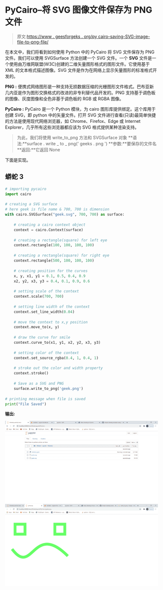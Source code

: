 # PyCairo–将 SVG 图像文件保存为 PNG 文件

> 原文:[https://www . geesforgeks . org/py cairo-saving-SVG-image-file-to-png-file/](https://www.geeksforgeeks.org/pycairo-saving-svg-image-file-to-png-file/)

在本文中，我们将看到如何使用 Python 中的 PyCairo 将 SVG 文件保存为 PNG 文件。我们可以使用 SVGSurface 方法创建一个 SVG 文件。一个 **SVG** 文件是一个使用由万维网联盟(W3C)创建的二维矢量图形格式的图形文件。它使用基于 XML 的文本格式描述图像。SVG 文件是作为在网络上显示矢量图形的标准格式开发的。

**PNG :** 便携式网络图形是一种支持无损数据压缩的光栅图形文件格式。巴布亚新几内亚是作为图形交换格式的改进的非专利替代品开发的。PNG 支持基于调色板的图像、灰度图像和全色非基于调色板的 RGB 或 RGBA 图像。

**PyCairo :** PyCairo 是一个 Python 模块，为 cairo 图形库提供绑定。这个库用于创建 SVG，即 python 中的矢量文件。打开 SVG 文件进行查看(只读)最简单快捷的方法是使用现代网络浏览器，如 Chrome、Firefox、Edge 或 Internet Explorer，几乎所有这些浏览器都应该为 SVG 格式提供某种渲染支持。

> 为此，我们将使用 write_to_png 方法和 SVGSurface 对象
> **语法:**surface . write _ to _ png(' geeks . png ')
> **参数:**要保存的文件名
> **返回:**它返回 None

下面是实现。

## 蟒蛇 3

```py
# importing pycairo
import cairo

# creating a SVG surface
# here geek is file name & 700, 700 is dimension
with cairo.SVGSurface("geek.svg", 700, 700) as surface:

    # creating a cairo context object
    context = cairo.Context(surface)

    # creating a rectangle(square) for left eye
    context.rectangle(100, 100, 100, 100)

    # creating a rectangle(square) for right eye
    context.rectangle(500, 100, 100, 100)

    # creating position for the curves
    x, y, x1, y1 = 0.1, 0.5, 0.4, 0.9
    x2, y2, x3, y3 = 0.4, 0.1, 0.9, 0.6

    # setting scale of the context
    context.scale(700, 700)

    # setting line width of the context
    context.set_line_width(0.04)

    # move the context to x,y position
    context.move_to(x, y)

    # draw the curve for smile
    context.curve_to(x1, y1, x2, y2, x3, y3)

    # setting color of the context
    context.set_source_rgba(0.4, 1, 0.4, 1)

    # stroke out the color and width property
    context.stroke()

    # Save as a SVG and PNG
    surface.write_to_png('geek.png')

# printing message when file is saved
print("File Saved")
```

**输出:**

![](img/b0368d625f2daf8ddb60c95a82a0f05d.png) ![](img/b857e8652345d5e3185d56b180e26c00.png)